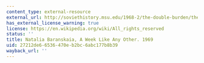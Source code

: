 ```yaml
---
content_type: external-resource
external_url: http://soviethistory.msu.edu/1968-2/the-double-burden/the-double-burden-texts/a-week-like-any-other/
has_external_license_warning: true
license: https://en.wikipedia.org/wiki/All_rights_reserved
status: ''
title: Natalia Baranskaia, A Week Like Any Other. 1969
uid: 27212de6-6536-470e-b2bc-6abc177b8b39
wayback_url: ''
---
```

